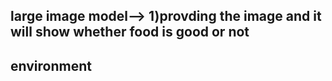 ## large image model--> 1)provding the image and it will show whether food is good or not
## environment